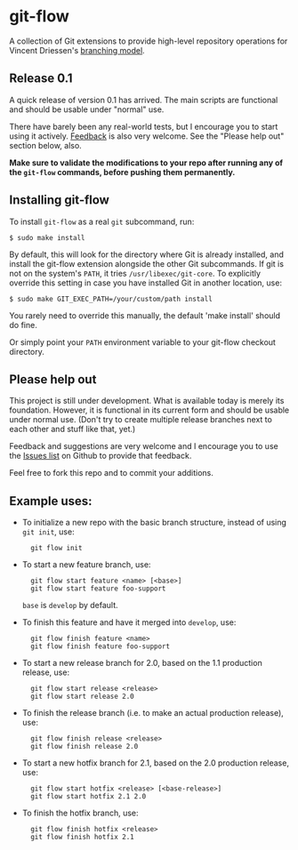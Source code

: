 git-flow
========
A collection of Git extensions to provide high-level repository operations
for Vincent Driessen's [branching model](http://nvie.com/archives/323 "original
blog post").


Release 0.1
-----------
A quick release of version 0.1 has arrived. The main scripts are functional and
should be usable under "normal" use.

There have barely been any real-world tests, but I encourage you to start using
it actively. [Feedback](http://github.com/nvie/gitflow/issues) is also very
welcome. See the "Please help out" section below, also.

**Make sure to validate the modifications to your repo after running any of the
`git-flow` commands, before pushing them permanently.**


Installing git-flow
-------------------
To install `git-flow` as a real `git` subcommand, run:

	$ sudo make install

By default, this will look for the directory where Git is already installed,
and install the git-flow extension alongside the other Git subcommands. If git
is not on the system's `PATH`, it tries `/usr/libexec/git-core`. To explicitly
override this setting in case you have installed Git in another location, use:

	$ sudo make GIT_EXEC_PATH=/your/custom/path install

You rarely need to override this manually, the default 'make install' should do
fine.

Or simply point your `PATH` environment variable to your git-flow checkout
directory.


Please help out
---------------
This project is still under development. What is available today is merely its
foundation. However, it is functional in its current form and should be usable
under normal use. (Don't try to create multiple release branches next to each
other and stuff like that, yet.)

Feedback and suggestions are very welcome and I encourage you to use the
[Issues list](http://github.com/nvie/gitflow/issues) on Github to provide that
feedback.

Feel free to fork this repo and to commit your additions.


Example uses:
-------------

* To initialize a new repo with the basic branch structure, instead of using
  `git init`, use:
  
  		git flow init

* To start a new feature branch, use:
  
  		git flow start feature <name> [<base>]
  		git flow start feature foo-support
  
  `base` is `develop` by default.

* To finish this feature and have it merged into `develop`, use:
  
  		git flow finish feature <name>
  		git flow finish feature foo-support
  
* To start a new release branch for 2.0, based on the 1.1 production release, use:
  
  		git flow start release <release>
  		git flow start release 2.0
  
* To finish the release branch (i.e. to make an actual production release), use:
  
  		git flow finish release <release>
  		git flow finish release 2.0
  
* To start a new hotfix branch for 2.1, based on the 2.0 production release, use:
  
  		git flow start hotfix <release> [<base-release>]
  		git flow start hotfix 2.1 2.0
  
* To finish the hotfix branch, use:
  
  		git flow finish hotfix <release>
  		git flow finish hotfix 2.1

